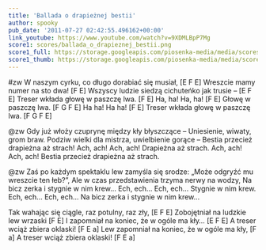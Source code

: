 ```yaml
---
title: 'Ballada o drapieżnej bestii'
author: spooky
pub_date: '2011-07-27 02:42:55.496162+00:00'
link_youtube: https://www.youtube.com/watch?v=9XDMLBpP7Mg
score1: scores/ballada_o_drapieznej_bestii.png
score1_full: https://storage.googleapis.com/piosenka-media/media/scores/ballada_o_drapieznej_bestii.png
score1_thumb: https://storage.googleapis.com/piosenka-media/media/scores/ballada_o_drapieznej_bestii.png.180x0_q85_upscale.jpg
---
```


#zw
W naszym cyrku, co długo dorabiać się musiał, [E F E]
Wreszcie mamy numer na sto dwa! [F E]
Wszyscy ludzie siedzą cichuteńko jak trusie – [E F E]
Treser wkłada głowę w paszczę lwa. [F E]
Ha, ha! Ha, ha! [F E]
Głowę w paszczę lwa. [F G F E]
Ha ha! Ha ha! [F E]
Treser wkłada głowę w paszczę lwa. [F G F E]

@zw
Gdy już włoży czuprynę między kły błyszczące –
Uniesienie, wiwaty, grom braw.
Podziw wielki dla mistrza, uwielbienie gorące –
Bestia przecież drapieżna aż strach!
Ach, ach! Ach, ach!
Drapieżna aż strach.
Ach, ach! Ach, ach!
Bestia przecież drapieżna aż strach.

@zw
Zaś po każdym spektaklu lew zamyśla się srodze:
„Może odgryźć mu wreszcie ten łeb?”,
Ale w czas przedstawienia trzyma nerwy na wodzy,
Na bicz zerka i stygnie w nim krew…
Ech, ech… Ech, ech…
Stygnie w nim krew.
Ech, ech… Ech, ech…
Na bicz zerka i stygnie w nim krew…

Tak wahając się ciągle, raz potulny, raz zły, [E F E]
Zobojętniał na ludzkie lew wrzaski [F E]
I zapomniał na koniec, że w ogóle ma kły… [E F E]
A treser wciąż zbiera oklaski! [F E a]
Lew zapomniał na koniec, że w ogóle ma kły, [F a]
A treser wciąż zbiera oklaski! [F E a]
